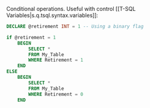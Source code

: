 

Conditional operations. Useful with control [[T-SQL Variables|s.q.tsql.syntax.variables]]:

```sql
DECLARE @retirement INT = 1 -- Using a binary flag

if @retirement = 1
	BEGIN
		SELECT *
		FROM My_Table
		WHERE Retirement = 1
	END
ELSE
	BEGIN
		SELECT *
		FROM My_Table
		WHERE Retirement = 0
	END
```
